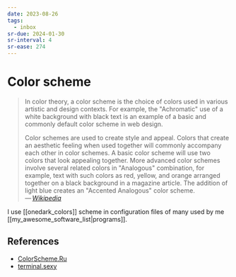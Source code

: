 ```yaml
---
date: 2023-08-26
tags:
  - inbox
sr-due: 2024-01-30
sr-interval: 4
sr-ease: 274
---
```

# Color scheme

> In color theory, a color scheme is the choice of colors used in various
> artistic and design contexts. For example, the "Achromatic" use of a white
> background with black text is an example of a basic and commonly default color
> scheme in web design.
>
> Color schemes are used to create style and appeal. Colors that create an
> aesthetic feeling when used together will commonly accompany each other in color
> schemes. A basic color scheme will use two colors that look appealing together.
> More advanced color schemes involve several related colors in "Analogous"
> combination, for example, text with such colors as red, yellow, and orange
> arranged together on a black background in a magazine article. The addition of
> light blue creates an "Accented Analogous" color scheme.\
> — <cite>[Wikipedia](https://en.wikipedia.org/wiki/Color_scheme)</cite>

I use [[onedark_colors]] scheme in configuration files of many used by me
[[my_awesome_software_list|programs]].

## References

- [ColorScheme.Ru](https://colorscheme.ru/)
- [terminal.sexy](https://terminal.sexy/)


